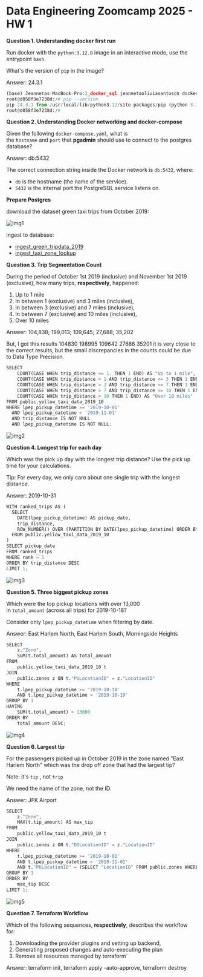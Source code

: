 # Data Engineering Zoomcamp 2025 - HW 1

**Question 1. Understanding docker first run**

Run docker with the `python:3.12.8` image in an interactive mode, use the entrypoint `bash`.

What's the version of `pip` in the image?

Answer: 24.3.1

```python
(base) Jeannetas-MacBook-Pro:2_docker_sql jeannetaoliviasantoso$ docker run -it --entrypoint bash python:3.12.8
root@d058f3e7238d:/# pip --version
pip 24.3.1 from /usr/local/lib/python3.12/site-packages/pip (python 3.12)
root@d058f3e7238d:/# 
```

**Question 2. Understanding Docker networking and docker-compose**

Given the following `docker-compose.yaml`, what is the `hostname` and `port` that **pgadmin** should use to connect to the postgres database?

Answer: db:5432

The correct connection string inside the Docker network is `db:5432`, where:

- `db` is the hostname (the name of the service).
- `5432` is the internal port the PostgreSQL service listens on.

**Prepare Postgres**

download the dataset green taxi trips from October 2019:

![img1](images/img1.png)

ingest to database:
- [ingest_green_tripdata_2019](notebooks/ingest_green_tripdata_2019.ipynb)
- [ingest_taxi_zone_lookup](notebooks/ingest_taxi_zone_lookup.ipynb)

**Question 3. Trip Segmentation Count**

During the period of October 1st 2019 (inclusive) and November 1st 2019 (exclusive), how many trips, **respectively**, happened:

1. Up to 1 mile
2. In between 1 (exclusive) and 3 miles (inclusive),
3. In between 3 (exclusive) and 7 miles (inclusive),
4. In between 7 (exclusive) and 10 miles (inclusive),
5. Over 10 miles

Answer:  104,838; 199,013; 109,645; 27,688; 35,202

But, I got this results
104830	198995	109642	27686	35201
it is very close to the correct results, but the small discrepancies in the counts could be due to Data Type Precision.

```python
SELECT
    COUNT(CASE WHEN trip_distance <= 1. THEN 1 END) AS "Up to 1 mile",
    COUNT(CASE WHEN trip_distance > 1 AND trip_distance <= 3 THEN 1 END) AS "Between 1 and 3 miles",
    COUNT(CASE WHEN trip_distance > 3 AND trip_distance <= 7 THEN 1 END) AS "Between 3 and 7 miles",
    COUNT(CASE WHEN trip_distance > 7 AND trip_distance <= 10 THEN 1 END) AS "Between 7 and 10 miles",
    COUNT(CASE WHEN trip_distance > 10 THEN 1 END) AS "Over 10 miles"
FROM public.yellow_taxi_data_2019_10
WHERE lpep_pickup_datetime >= '2019-10-01'
  AND lpep_pickup_datetime < '2019-11-01'
  AND trip_distance IS NOT NULL
  AND lpep_pickup_datetime IS NOT NULL;

```

![img2](images/img2.png)


**Question 4. Longest trip for each day**

Which was the pick up day with the longest trip distance? Use the pick up time for your calculations.

Tip: For every day, we only care about one single trip with the longest distance.

Answer:  2019-10-31

```python
WITH ranked_trips AS (
  SELECT
    DATE(lpep_pickup_datetime) AS pickup_date,
    trip_distance,
    ROW_NUMBER() OVER (PARTITION BY DATE(lpep_pickup_datetime) ORDER BY trip_distance DESC) AS rank
  FROM public.yellow_taxi_data_2019_10
)
SELECT pickup_date
FROM ranked_trips
WHERE rank = 1
ORDER BY trip_distance DESC
LIMIT 1;

```

![img3](images/img3.png)


**Question 5. Three biggest pickup zones**

Which were the top pickup locations with over 13,000 in `total_amount` (across all trips) for 2019-10-18?

Consider only `lpep_pickup_datetime` when filtering by date.

Answer:  East Harlem North, East Harlem South, Morningside Heights

```python
SELECT 
    z."Zone", 
    SUM(t.total_amount) AS total_amount
FROM 
    public.yellow_taxi_data_2019_10 t
JOIN 
    public.zones z ON t."PULocationID" = z."LocationID"
WHERE 
    t.lpep_pickup_datetime >= '2019-10-18' 
    AND t.lpep_pickup_datetime < '2019-10-19'
GROUP BY 1
HAVING 
    SUM(t.total_amount) > 13000
ORDER BY 
    total_amount DESC;

```

![img4](images/img4.png)


**Question 6. Largest tip**

For the passengers picked up in October 2019 in the zone named "East Harlem North" which was the drop off zone that had the largest tip?

Note: it's `tip` , not `trip`

We need the name of the zone, not the ID.

Answer:  JFK Airport

```python
SELECT 
    z."Zone", 
    MAX(t.tip_amount) AS max_tip
FROM 
    public.yellow_taxi_data_2019_10 t
JOIN 
    public.zones z ON t."DOLocationID" = z."LocationID"
WHERE 
    t.lpep_pickup_datetime >= '2019-10-01' 
    AND t.lpep_pickup_datetime < '2019-11-01'
    AND t."PULocationID" = (SELECT "LocationID" FROM public.zones WHERE "Zone" = 'East Harlem North')
GROUP BY 1
ORDER BY 
    max_tip DESC
LIMIT 1;

```

![img5](images/img5.png)


**Question 7. Terraform Workflow**

Which of the following sequences, **respectively**, describes the workflow for:

1. Downloading the provider plugins and setting up backend,
2. Generating proposed changes and auto-executing the plan
3. Remove all resources managed by terraform`

Answer:  terraform init, terraform apply -auto-approve, terraform destroy
